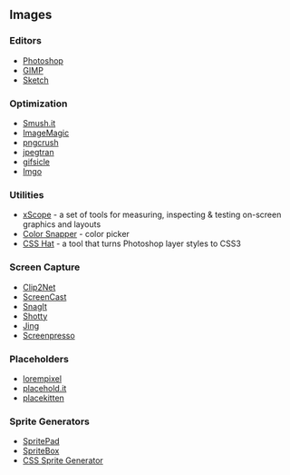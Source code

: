 ## Images

### Editors

* [Photoshop](http://www.adobe.com/products/photoshop.html?promoid=JOLIW)
* [GIMP](http://www.gimp.org/downloads/)
* [Sketch](http://www.bohemiancoding.com/sketch/)

### Optimization

* [Smush.it](http://www.smushit.com/ysmush.it/)
* [ImageMagic](http://www.imagemagick.org/script/index.php)
* [pngcrush](http://pmt.sourceforge.net/pngcrush/)
* [jpegtran](http://sylvana.net/jpegcrop/jpegtran/)
* [gifsicle](http://www.lcdf.org/gifsicle/)
* [Imgo](http://imgo.github.io/imgo/)

### Utilities

* [xScope](http://xscopeapp.com/) - a set of tools for measuring, inspecting & testing on-screen graphics and layouts
* [Color Snapper](http://colorsnapper.com/) - color picker
* [CSS Hat](http://csshat.com/) - a tool that turns Photoshop layer styles to CSS3

### Screen Capture

* [Clip2Net](http://clip2net.com/en/)
* [ScreenCast](http://www.screencast.com/)
* [SnagIt](http://www.techsmith.com/snagit.html)
* [Shotty](http://shotty.devs-on.net/en/Overview.aspx)
* [Jing](http://www.techsmith.com/download/jing/)
* [Screenpresso](http://www.screenpresso.com/)

### Placeholders

* [lorempixel](http://lorempixel.com/)
* [placehold.it](http://placehold.it/)
* [placekitten](http://placekitten.com/)

### Sprite Generators

* [SpritePad](http://spritepad.wearekiss.com/)
* [SpriteBox](http://www.spritebox.net/)
* [CSS Sprite Generator](http://spritegen.website-performance.org/)